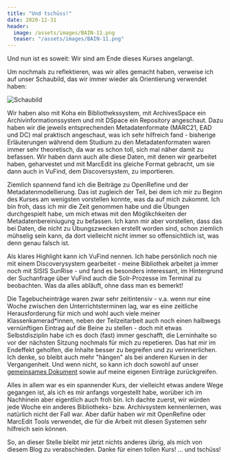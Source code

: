 ```yaml
---
title: "Und tschüss!"
date: 2020-12-31
header:
  image: /assets/images/BAIN-11.png
  teaser: "/assets/images/BAIN-11.png"
---
```


Und nun ist es soweit: Wir sind am Ende dieses Kurses angelangt. 

Um nochmals zu reflektieren, was wir alles gemacht haben, verweise ich auf unser Schaubild, das wir immer wieder als Orientierung verwendet haben: 

![Schaubild](https://pad.gwdg.de/uploads/upload_3397b1411b4205df59374eff374e81a8.png)

Wir haben also mit Koha ein Bibliothekssystem, mit ArchivesSpace ein Archivinformationssystem und mit DSpace ein Repository angeschaut. Dazu haben wir die jeweils entsprechenden Metadatenformate (MARC21, EAD und DC) mal praktisch angeschaut, was ich sehr hilfreich fand - bisherige Erläuterungen während dem Studium zu den Metadatenformaten waren immer sehr theoretisch, da war es schon toll, sich mal näher damit zu befassen. Wir haben dann auch alle diese Daten, mit denen wir gearbeitet haben, geharvestet und mit MarcEdit ins gleiche Format gebracht, um sie dann auch in VuFind, dem Discoversystem, zu importieren. 

Ziemlich spannend fand ich die Beiträge zu OpenRefine und der Metadatenmodellierung. Das ist zugleich der Teil, bei dem ich mir zu Beginn des Kurses am wenigsten vorstellen konnte, was da auf mich zukommt. Ich bin froh, dass ich mir die Zeit genommen habe und die Übungen durchgespielt habe, um mich etwas mit den Möglikchkeiten der Metadatenbereiniugung zu befassen. Ich kann mir aber vorstellen, dass das bei Daten, die nicht zu Übungszwecken erstellt worden sind, schon ziemlich mühselig sein kann, da dort vielleicht nicht immer so offensichtlich ist, was denn genau falsch ist. 

Als klares Highlight kann ich VuFind nennen. Ich habe persönlich noch nie mit einem Discoverysystem gearbeitet - meine Bibliothek arbeitet ja immer noch mit SISIS SunRise - und fand es besonders interessant, im Hintergrund der Suchanfrage über VuFind auch die Solr-Prozesse im Terminal zu beobachten. Was da alles abläuft, ohne dass man es bemerkt! 

Die Tagebucheinträge waren zwar sehr zeitintensiv - v.a. wenn nur eine Woche zwischen den Unterrichtsterminen lag, war es eine zeitliche Herausforderung für mich und wohl auch viele meiner Klassenkamerad*innen, neben der Teilzeitarbeit auch noch einen halbwegs vernünftigen Eintrag auf die Beine zu stellen - doch mit etwas Selbstdisziplin habe ich es doch (fast) immer geschafft, die Lerninhalte so vor der nächsten Sitzung nochmals für mich zu repetieren. Das hat mir im Endeffekt geholfen, die Inhalte besser zu begreifen und zu verinnerlichen. Ich denke, so bleibt auch mehr "hängen" als bei anderen Kursen in der Vergangenheit. Und wenn nicht, so kann ich doch sowohl auf unser [gemeinsames Dokument](https://pad.gwdg.de/Tf-htntTR8COelT3Wgodzg#) sowie auf meine eigenen Einträge zurückgreifen. 

Alles in allem war es ein spannender Kurs, der vielleicht etwas andere Wege gegangen ist, als ich es mir anfangs vorgestellt habe, worüber ich im Nachhinein aber eigentlich auch froh bin. Ich dachte zuerst, wir würden jede Woche ein anderes Bibliotheks- bzw. Archivsystem kennenlernen, was natürlich nicht der Fall war. Aber dafür haben wir mit OpenRefine oder MarcEdit Tools verwendet, die für die Arbeit mit diesen Systemen sehr hilfreich sein können. 

So, an dieser Stelle bleibt mir jetzt nichts anderes übrig, als mich von diesem Blog zu verabschieden. Danke für einen tollen Kurs! ... und tschüss!
